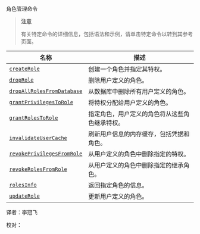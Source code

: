  [ ]()角色管理命令

[]()

> **注意**
>
> 有关特定命令的详细信息，包括语法和示例，请单击特定命令以转到其参考页面。

| 名称                           | 描述                                           |
| ------------------------------ | ---------------------------------------------- |
| [`createRole`]()               | 创建一个角色并指定其特权。                     |
| [`dropRole`]()                 | 删除用户定义的角色。                           |
| [`dropAllRolesFromDatabase`]() | 从数据库中删除所有用户定义的角色。             |
| [`grantPrivilegesToRole`]()    | 将特权分配给用户定义的角色。                   |
| [`grantRolesToRole`]()         | 指定角色，用户定义的角色将从这些角色继承特权。 |
| [`invalidateUserCache`]()      | 刷新用户信息的内存缓存，包括凭据和角色。       |
| [`revokePrivilegesFromRole`]() | 从用户定义的角色中删除指定的特权。             |
| [`revokeRolesFromRole`]()      | 从用户定义的角色中删除指定的继承角色。         |
| [`rolesInfo`]()                | 返回指定角色的信息。                           |
| [`updateRole`]()               | 更新用户定义的角色。                           |



译者：李冠飞

校对：